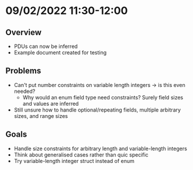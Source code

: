 # 09/02/2022 11:30-12:00

## Overview
- PDUs can now be inferred
- Example document created for testing

## Problems
- Can't put number constraints on variable length integers -> is this even needed?
  - Why would an enum field type need constraints? Surely field sizes and values are inferred
- Still unsure how to handle optional/repeating fields, multiple arbitrary sizes, and range sizes

## Goals
- Handle size constraints for arbitrary length and variable-length integers
- Think about generalised cases rather than quic specific
- Try variable-length integer struct instead of enum
